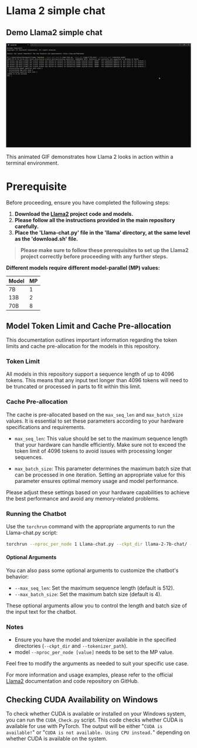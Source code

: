 # Llama 2 simple chat

## Demo Llama2 simple chat
![Demo](/media/llama2-demo.gif)

This animated GIF demonstrates how Llama 2 looks in action within a terminal environment.


# Prerequisite

Before proceeding, ensure you have completed the following steps:

1. **Download the [Llama2](https://github.com/facebookresearch/llama) project code and models.**
2. **Please follow all the instructions provided in the main repository carefully.**
3. **Place the 'Llama-chat.py' file in the 'llama' directory, at the same level as the 'download.sh' file.**

> **Please make sure to follow these prerequisites to set up the Llama2 project correctly before proceeding with any further steps.**


**Different models require different model-parallel (MP) values:**

|  Model | MP |
|--------|----|
| 7B     | 1  |
| 13B    | 2  |
| 70B    | 8  |

## Model Token Limit and Cache Pre-allocation

This documentation outlines important information regarding the token limits and cache pre-allocation for the models in this repository.

### Token Limit

All models in this repository support a sequence length of up to 4096 tokens. This means that any input text longer than 4096 tokens will need to be truncated or processed in parts to fit within this limit.

### Cache Pre-allocation

The cache is pre-allocated based on the `max_seq_len` and `max_batch_size` values. It is essential to set these parameters according to your hardware specifications and requirements.

- `max_seq_len`: This value should be set to the maximum sequence length that your hardware can handle efficiently. Make sure not to exceed the token limit of 4096 tokens to avoid issues with processing longer sequences.

- `max_batch_size`: This parameter determines the maximum batch size that can be processed in one iteration. Setting an appropriate value for this parameter ensures optimal memory usage and model performance.

Please adjust these settings based on your hardware capabilities to achieve the best performance and avoid any memory-related problems.

### Running the Chatbot

Use the `torchrun` command with the appropriate arguments to run the Llama-chat.py script:

```bash
torchrun --nproc_per_node 1 Llama-chat.py --ckpt_dir llama-2-7b-chat/ --tokenizer_path tokenizer.model
```

#### Optional Arguments

You can also pass some optional arguments to customize the chatbot's behavior:

- `--max_seq_len`: Set the maximum sequence length (default is 512).
- `--max_batch_size`: Set the maximum batch size (default is 4).

These optional arguments allow you to control the length and batch size of the input text for the chatbot.

### Notes

- Ensure you have the model and tokenizer available in the specified directories (`--ckpt_dir` and `--tokenizer_path`).
- model `--nproc_per_node [value]` needs to be set to the MP value.

Feel free to modify the arguments as needed to suit your specific use case.

For more information and usage examples, please refer to the official [Llama2](https://github.com/facebookresearch/llama) documentation and code repository on GitHub.

## Checking CUDA Availability on Windows

To check whether CUDA is available or installed on your Windows system, you can run the `CUDA_Check.py` script.
This code checks whether CUDA is available for use with PyTorch. The output will be either "`CUDA is available!`" or "`CUDA is not available. Using CPU instead.`" depending on whether CUDA is available on the system.